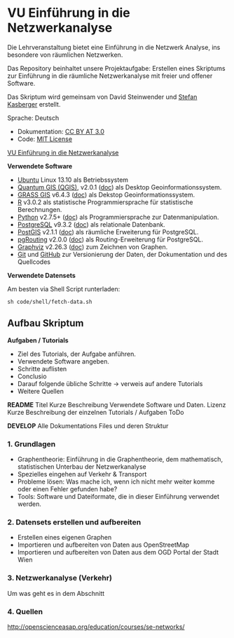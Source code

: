 VU Einführung in die Netzwerkanalyse
==============================
 
Die Lehrveranstaltung bietet eine Einführung in die Netzwerk Analyse, ins besondere von räumlichen Netzwerken.

Das Repository beinhaltet unsere Projektaufgabe: Erstellen eines Skriptums zur Einführung in die räumliche Netzwerkanalyse mit freier und offener Software. 

Das Skriptum wird gemeinsam von David Steinwender und [Stefan Kasberger](http://twitter.com/stefankasberger) erstellt.

Sprache: Deutsch
- Dokumentation: [CC BY AT 3.0](https://creativecommons.org/licenses/by/3.0/at/)
- Code: [MIT License](http://opensource.org/licenses/MIT)

[VU Einführung in die Netzwerkanalyse](http://openscienceasap.org/education/courses/vu-einfuehrung-geo-netzwerkanalyse/) 

**Verwendete Software**
- [Ubuntu](http://www.ubuntu.com/) Linux 13.10 als Betriebssystem
- [Quantum GIS (QGIS)](http://qgis.org), v2.0.1 ([doc](http://qgis.org/de/docs/index.html)) als Desktop Geoinformationssystem.
- [GRASS GIS](http://grass.osgeo.org/) v6.4.3 ([doc](http://grass.osgeo.org/documentation/)) als Dekstop Geoinformationssystem.
- [R](http://www.r-project.org/) v3.0.2 als statistische Programmiersprache für statistische Berechnungen.
- [Python](http://www.python.org/) v2.7.5+ ([doc](http://www.python.org/doc/)) als Programmiersprache zur Datenmanipulation.
- [PostgreSQL](http://www.postgresql.org/) v9.3.2 ([doc](http://www.postgresql.org/docs/9.3/static/index.html)) als relationale Datenbank.
- [PostGIS](http://postgis.org/) v2.1.1 ([doc](http://postgis.net/docs/manual-2.1/)) als räumliche Erweiterung für PostgreSQL.
- [pgRouting](http://pgrouting.org/) v2.0.0 ([doc](http://pgrouting.org/documentation.html)) als Routing-Erweiterung für PostgreSQL.
- [Graphviz](http://www.graphviz.org/) v2.26.3 ([doc](http://www.graphviz.org/Documentation.php)) zum Zeichnen von Graphen.
- [Git]() und [GitHub]() zur Versionierung der Daten, der Dokumentation und des Quellcodes

**Verwendete Datensets**

Am besten via Shell Script runterladen:
```
sh code/shell/fetch-data.sh
```



## Aufbau Skriptum

**Aufgaben / Tutorials**
* Ziel des Tutorials, der Aufgabe anführen.
* Verwendete Software angeben.
* Schritte auflisten
* Conclusio
* Darauf folgende übliche Schritte -> verweis auf andere Tutorials
* Weitere Quellen

**README**
Titel
Kurze Beschreibung
Verwendete Software und Daten.
Lizenz
Kurze Beschreibung der einzelnen Tutorials / Aufgaben
ToDo

**DEVELOP**
Alle Dokumentations Files und deren Struktur

### 1. Grundlagen
- Graphentheorie: Einführung in die Graphentheorie, dem mathematisch, statistischen Unterbau der Netzwerkanalyse
- Spezielles eingehen auf Verkehr & Transport
- Probleme lösen: Was mache ich, wenn ich nicht mehr weiter komme oder einen Fehler gefunden habe?
- Tools: Software und Dateiformate, die in dieser Einführung verwendet werden.

### 2. Datensets erstellen und aufbereiten
- Erstellen eines eigenen Graphen
- Importieren und aufbereiten von Daten aus OpenStreetMap
- Importieren und aufbereiten von Daten aus dem OGD Portal der Stadt Wien

### 3. Netzwerkanalyse (Verkehr)
Um was geht es in dem Abschnitt 

### 4. Quellen
http://openscienceasap.org/education/courses/se-networks/

